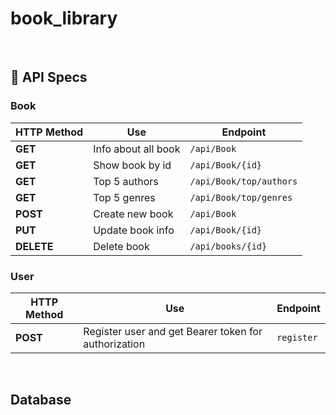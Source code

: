 # book_library


<br>

## 📄 API Specs

### Book 

| HTTP Method | Use                            | Endpoint                |
| ----------- | ------------------------------ | ----------------------- |
| **GET**     | Info about all book            | `/api/Book`             |
| **GET**     | Show book by id                | `/api/Book/{id}`        |
| **GET**     | Top 5 authors                  | `/api/Book/top/authors` |
| **GET**     | Top 5 genres                   | `/api/Book/top/genres`  |
| **POST**    | Create new book                | `/api/Book`             |
| **PUT**     | Update book info               | `/api/Book/{id}`        |
| **DELETE**  | Delete book                    | `/api/books/{id}`       |

### User
| HTTP Method | Use                            | Endpoint                |
| ----------- | ------------------------------ | ----------------------- |
| **POST**    | Register user and get Bearer token for authorization           | `register`             |

<br>

## Database
